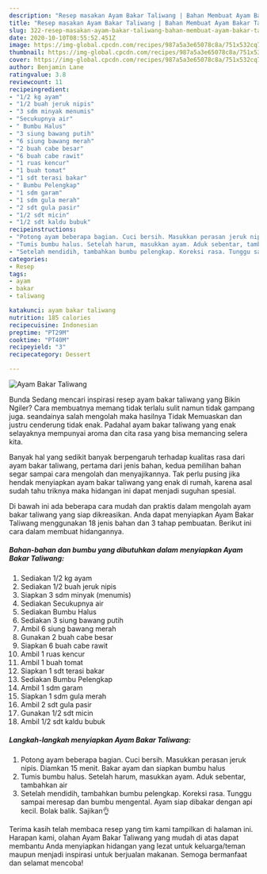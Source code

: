 ```yaml
---
description: "Resep masakan Ayam Bakar Taliwang | Bahan Membuat Ayam Bakar Taliwang Yang Lezat"
title: "Resep masakan Ayam Bakar Taliwang | Bahan Membuat Ayam Bakar Taliwang Yang Lezat"
slug: 322-resep-masakan-ayam-bakar-taliwang-bahan-membuat-ayam-bakar-taliwang-yang-lezat
date: 2020-10-10T08:55:52.451Z
image: https://img-global.cpcdn.com/recipes/987a5a3e65078c8a/751x532cq70/ayam-bakar-taliwang-foto-resep-utama.jpg
thumbnail: https://img-global.cpcdn.com/recipes/987a5a3e65078c8a/751x532cq70/ayam-bakar-taliwang-foto-resep-utama.jpg
cover: https://img-global.cpcdn.com/recipes/987a5a3e65078c8a/751x532cq70/ayam-bakar-taliwang-foto-resep-utama.jpg
author: Benjamin Lane
ratingvalue: 3.8
reviewcount: 11
recipeingredient:
- "1/2 kg ayam"
- "1/2 buah jeruk nipis"
- "3 sdm minyak menumis"
- "Secukupnya air"
- " Bumbu Halus"
- "3 siung bawang putih"
- "6 siung bawang merah"
- "2 buah cabe besar"
- "6 buah cabe rawit"
- "1 ruas kencur"
- "1 buah tomat"
- "1 sdt terasi bakar"
- " Bumbu Pelengkap"
- "1 sdm garam"
- "1 sdm gula merah"
- "2 sdt gula pasir"
- "1/2 sdt micin"
- "1/2 sdt kaldu bubuk"
recipeinstructions:
- "Potong ayam beberapa bagian. Cuci bersih. Masukkan perasan jeruk nipis. Diamkan 15 menit. Bakar ayam dan siapkan bumbu halus"
- "Tumis bumbu halus. Setelah harum, masukkan ayam. Aduk sebentar, tambahkan air"
- "Setelah mendidih, tambahkan bumbu pelengkap. Koreksi rasa. Tunggu sampai meresap dan bumbu mengental. Ayam siap dibakar dengan api kecil. Bolak balik. Sajikan👌"
categories:
- Resep
tags:
- ayam
- bakar
- taliwang

katakunci: ayam bakar taliwang 
nutrition: 185 calories
recipecuisine: Indonesian
preptime: "PT29M"
cooktime: "PT40M"
recipeyield: "3"
recipecategory: Dessert

---
```



![Ayam Bakar Taliwang](https://img-global.cpcdn.com/recipes/987a5a3e65078c8a/751x532cq70/ayam-bakar-taliwang-foto-resep-utama.jpg)

Bunda Sedang mencari inspirasi resep ayam bakar taliwang yang Bikin Ngiler? Cara membuatnya memang tidak terlalu sulit namun tidak gampang juga. seandainya salah mengolah maka hasilnya Tidak Memuaskan dan justru cenderung tidak enak. Padahal ayam bakar taliwang yang enak selayaknya mempunyai aroma dan cita rasa yang bisa memancing selera kita.



Banyak hal yang sedikit banyak berpengaruh terhadap kualitas rasa dari ayam bakar taliwang, pertama dari jenis bahan, kedua pemilihan bahan segar sampai cara mengolah dan menyajikannya. Tak perlu pusing jika hendak menyiapkan ayam bakar taliwang yang enak di rumah, karena asal sudah tahu triknya maka hidangan ini dapat menjadi suguhan spesial.


Di bawah ini ada beberapa cara mudah dan praktis dalam mengolah ayam bakar taliwang yang siap dikreasikan. Anda dapat menyiapkan Ayam Bakar Taliwang menggunakan 18 jenis bahan dan 3 tahap pembuatan. Berikut ini cara dalam membuat hidangannya.

<!--inarticleads1-->

##### Bahan-bahan dan bumbu yang dibutuhkan dalam menyiapkan Ayam Bakar Taliwang:

1. Sediakan 1/2 kg ayam
1. Sediakan 1/2 buah jeruk nipis
1. Siapkan 3 sdm minyak (menumis)
1. Sediakan Secukupnya air
1. Sediakan  Bumbu Halus
1. Sediakan 3 siung bawang putih
1. Ambil 6 siung bawang merah
1. Gunakan 2 buah cabe besar
1. Siapkan 6 buah cabe rawit
1. Ambil 1 ruas kencur
1. Ambil 1 buah tomat
1. Siapkan 1 sdt terasi bakar
1. Sediakan  Bumbu Pelengkap
1. Ambil 1 sdm garam
1. Siapkan 1 sdm gula merah
1. Ambil 2 sdt gula pasir
1. Gunakan 1/2 sdt micin
1. Ambil 1/2 sdt kaldu bubuk




<!--inarticleads2-->

##### Langkah-langkah menyiapkan Ayam Bakar Taliwang:

1. Potong ayam beberapa bagian. Cuci bersih. Masukkan perasan jeruk nipis. Diamkan 15 menit. Bakar ayam dan siapkan bumbu halus
1. Tumis bumbu halus. Setelah harum, masukkan ayam. Aduk sebentar, tambahkan air
1. Setelah mendidih, tambahkan bumbu pelengkap. Koreksi rasa. Tunggu sampai meresap dan bumbu mengental. Ayam siap dibakar dengan api kecil. Bolak balik. Sajikan👌




Terima kasih telah membaca resep yang tim kami tampilkan di halaman ini. Harapan kami, olahan Ayam Bakar Taliwang yang mudah di atas dapat membantu Anda menyiapkan hidangan yang lezat untuk keluarga/teman maupun menjadi inspirasi untuk berjualan makanan. Semoga bermanfaat dan selamat mencoba!

